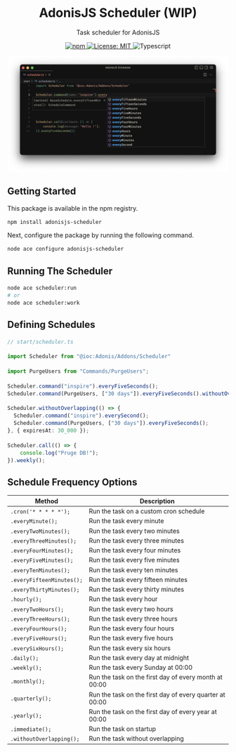 <div align="center">
  <h1><b>AdonisJS Scheduler (WIP)</b></h1>

  <p>Task scheduler for AdonisJS</p>

  <p>
    <a href="https://npmjs.org/package/adonisjs-scheduler" target="_blank">
      <img alt="npm" src="https://img.shields.io/npm/v/adonisjs-scheduler.svg?style=for-the-badge&logo=npm" />
    </a>
    <a href="https://github.com/KABBOUCHI/adonisjs-scheduler/blob/master/LICENSE.md" target="_blank">
      <img alt="License: MIT" src="https://img.shields.io/npm/l/adonisjs-scheduler?color=blueviolet&style=for-the-badge" />
    </a>
    <img alt="Typescript" src="https://img.shields.io/badge/Typescript-294E80.svg?style=for-the-badge&logo=typescript" />
  </p>
</div>

<p align="center">
    <img src="https://raw.githubusercontent.com/KABBOUCHI/adonisjs-scheduler/master/example.png" alt="Scheduler code example">
</p>

## Getting Started

This package is available in the npm registry.

```bash
npm install adonisjs-scheduler
```

Next, configure the package by running the following command.

```bash
node ace configure adonisjs-scheduler
```

## Running The Scheduler

```sh
node ace scheduler:run
# or
node ace scheduler:work
```

## Defining Schedules
```ts
// start/scheduler.ts

import Scheduler from "@ioc:Adonis/Addons/Scheduler"

import PurgeUsers from "Commands/PurgeUsers";

Scheduler.command("inspire").everyFiveSeconds();
Scheduler.command(PurgeUsers, ["30 days"]).everyFiveSeconds().withoutOverlapping();

Scheduler.withoutOverlapping(() => {
  Scheduler.command("inspire").everySecond();
  Scheduler.command(PurgeUsers, ["30 days"]).everyFiveSeconds();
}, { expiresAt: 30_000 });

Scheduler.call(() => {
    console.log("Pruge DB!");
}).weekly();
```

## Schedule Frequency Options

Method  | Description
------------- | -------------
`.cron('* * * * *');`  |  Run the task on a custom cron schedule
`.everyMinute();`  |  Run the task every minute
`.everyTwoMinutes();`  |  Run the task every two minutes
`.everyThreeMinutes();`  |  Run the task every three minutes
`.everyFourMinutes();`  |  Run the task every four minutes
`.everyFiveMinutes();`  |  Run the task every five minutes
`.everyTenMinutes();`  |  Run the task every ten minutes
`.everyFifteenMinutes();`  |  Run the task every fifteen minutes
`.everyThirtyMinutes();`  |  Run the task every thirty minutes
`.hourly();`  |  Run the task every hour
`.everyTwoHours();`  |  Run the task every two hours
`.everyThreeHours();`  |  Run the task every three hours
`.everyFourHours();`  |  Run the task every four hours
`.everyFiveHours();`  |  Run the task every five hours
`.everySixHours();`  |  Run the task every six hours
`.daily();`  |  Run the task every day at midnight
`.weekly();`  |  Run the task every Sunday at 00:00
`.monthly();`  |  Run the task on the first day of every month at 00:00
`.quarterly();` |  Run the task on the first day of every quarter at 00:00
`.yearly();`  |  Run the task on the first day of every year at 00:00
`.immediate();`  |  Run the task on startup
`.withoutOverlapping();`  | Run the task without overlapping

